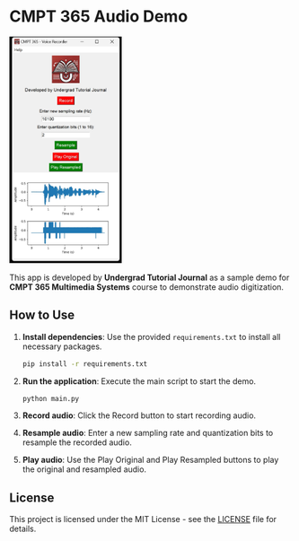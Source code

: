 # CMPT 365 Audio Demo

<img src="resources/app_screenshot.png" alt="App Screenshot" width="200"/>

This app is developed by **Undergrad Tutorial Journal** as a sample demo for **CMPT 365 Multimedia Systems** course to demonstrate audio digitization.



## How to Use

1. **Install dependencies**: Use the provided `requirements.txt` to install all necessary packages.
    ```sh
    pip install -r requirements.txt
    ```

2. **Run the application**: Execute the main script to start the demo.
    ```sh
    python main.py
    ```

3. **Record audio**: Click the Record button to start recording audio.

4. **Resample audio**: Enter a new sampling rate and quantization bits to resample the recorded audio.

5. **Play audio**: Use the Play Original and Play Resampled buttons to play the original and resampled audio.

## License

This project is licensed under the MIT License - see the [LICENSE](LICENSE) file for details.
